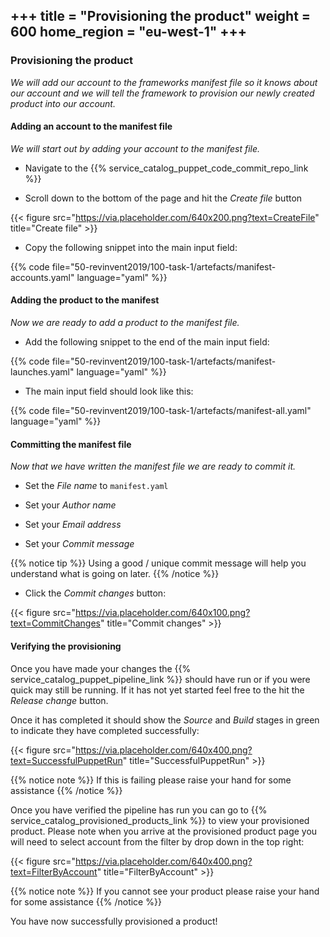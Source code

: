 +++
title = "Provisioning the product"
weight = 600
home_region = "eu-west-1"
+++
---


### Provisioning the product


_We will add our account to the frameworks manifest file so it knows about our account and we will tell the framework to
provision our newly created product into our account._


#### Adding an account to the manifest file

_We will start out by adding your account to the manifest file._

- Navigate to the {{% service_catalog_puppet_code_commit_repo_link %}}


- Scroll down to the bottom of the page and hit the *Create file* button

{{< figure src="https://via.placeholder.com/640x200.png?text=CreateFile" title="Create file" >}}

- Copy the following snippet into the main input field:

 {{% code file="50-revinvent2019/100-task-1/artefacts/manifest-accounts.yaml" language="yaml" %}}


#### Adding the product to the manifest

_Now we are ready to add a product to the manifest file._

- Add the following snippet to the end of the main input field:

 {{% code file="50-revinvent2019/100-task-1/artefacts/manifest-launches.yaml" language="yaml" %}}


- The main input field should look like this:

 {{% code file="50-revinvent2019/100-task-1/artefacts/manifest-all.yaml" language="yaml" %}}


#### Committing the manifest file

_Now that we have written the manifest file we are ready to commit it._

- Set the *File name* to `manifest.yaml`

- Set your *Author name*
- Set your *Email address*
- Set your *Commit message*

{{% notice tip %}}
Using a good / unique commit message will help you understand what is going on later.
{{% /notice %}}


- Click the *Commit changes* button:

{{< figure src="https://via.placeholder.com/640x100.png?text=CommitChanges" title="Commit changes" >}}



#### Verifying the provisioning


Once you have made your changes the {{% service_catalog_puppet_pipeline_link %}} should have run or if you were quick 
may still be running.  If it has not yet started feel free to the hit the *Release change* button.

Once it has completed it should show the *Source* and *Build* stages in green to indicate they have completed 
successfully:

{{< figure src="https://via.placeholder.com/640x400.png?text=SuccessfulPuppetRun" title="SuccessfulPuppetRun" >}}

{{% notice note %}}
If this is failing please raise your hand for some assistance
{{% /notice %}}

Once you have verified the pipeline has run you can go to {{% service_catalog_provisioned_products_link %}} to view your 
provisioned product.  Please note when you arrive at the provisioned product page you will need to select account from 
the filter by drop down in the top right:

{{< figure src="https://via.placeholder.com/640x400.png?text=FilterByAccount" title="FilterByAccount" >}}

{{% notice note %}}
If you cannot see your product please raise your hand for some assistance
{{% /notice %}}

You have now successfully provisioned a product!
